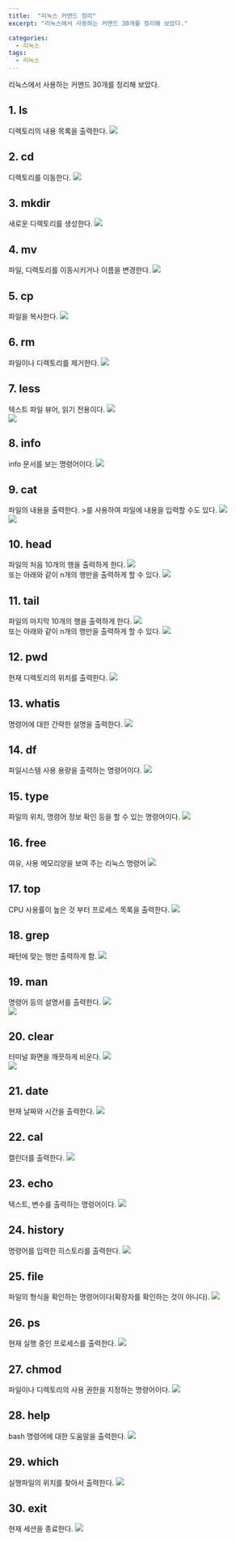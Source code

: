```yaml
---
title:  "리눅스 커맨드 정리"
excerpt: "리눅스에서 사용하는 커맨드 30개를 정리해 보았다."

categories:
  - 리눅스
tags:
  - 리눅스
---
```


리눅스에서 사용하는 커맨드 30개를 정리해 보았다.

## 1. ls
디렉토리의 내용 목록을 출력한다.
![](https://chanhk-im.github.io/assets/images/linux-command/ls.png)

## 2. cd
디렉토리를 이동한다.
![](https://chanhk-im.github.io/assets/images/linux-command/cd.png)

## 3. mkdir
새로운 디렉토리를 생성한다.
![](https://chanhk-im.github.io/assets/images/linux-command/mkdir.png)

## 4. mv
파일, 디렉토리를 이동시키거나 이름을 변경한다.
![](https://chanhk-im.github.io/assets/images/linux-command/mv.png)

## 5. cp
파일을 복사한다.
![](https://chanhk-im.github.io/assets/images/linux-command/cp.png)

## 6. rm
파일이나 디렉토리를 제거한다.
![](https://chanhk-im.github.io/assets/images/linux-command/rm.png)

## 7. less
텍스트 파일 뷰어, 읽기 전용이다.
![](https://chanhk-im.github.io/assets/images/linux-command/less2.png)  
![](https://chanhk-im.github.io/assets/images/linux-command/less.png)

## 8. info
info 문서를 보는 명령어이다.
![](https://chanhk-im.github.io/assets/images/linux-command/info.png)

## 9. cat
파일의 내용을 출력한다. >를 사용하여 파일에 내용을 입력할 수도 있다.
![](https://chanhk-im.github.io/assets/images/linux-command/cat1.png)  
![](https://chanhk-im.github.io/assets/images/linux-command/cat2.png)

## 10. head
파일의 처음 10개의 행을 출력하게 한다.
![](https://chanhk-im.github.io/assets/images/linux-command/head.png)  
또는 아래와 같이 n개의 행만을 출력하게 할 수 있다.
![](https://chanhk-im.github.io/assets/images/linux-command/headn.png)

## 11. tail
파일의 마지막 10개의 행을 출력하게 한다.
![](https://chanhk-im.github.io/assets/images/linux-command/tail.png)  
또는 아래와 같이 n개의 행만을 출력하게 할 수 있다.
![](https://chanhk-im.github.io/assets/images/linux-command/tailn.png)

## 12. pwd
현재 디렉토리의 위치를 출력한다.
![](https://chanhk-im.github.io/assets/images/linux-command/pwd.png)

## 13. whatis
명령어에 대한 간략한 설명을 출력한다.
![](https://chanhk-im.github.io/assets/images/linux-command/whatis.png)  

## 14. df
파일시스템 사용 용량을 출력하는 명령어이다.
![](https://chanhk-im.github.io/assets/images/linux-command/df.png)

## 15. type
파일의 위치, 명령어 정보 확인 등을 할 수 있는 명령어이다.
![](https://chanhk-im.github.io/assets/images/linux-command/type.png)

## 16. free
여유, 사용 메모리양을 보여 주는 리눅스 명령어
![](https://chanhk-im.github.io/assets/images/linux-command/free.png)

## 17. top
CPU 사용률이 높은 것 부터 프로세스 목록을 출력한다.
![](https://chanhk-im.github.io/assets/images/linux-command/top.png)

## 18. grep
패턴에 맞는 행만 출력하게 함.
![](https://chanhk-im.github.io/assets/images/linux-command/grep.png)

## 19. man
명령어 등의 설명서를 출력한다.
![](https://chanhk-im.github.io/assets/images/linux-command/man1.png)  
![](https://chanhk-im.github.io/assets/images/linux-command/man2.png)

## 20. clear
터미널 화면을 깨끗하게 비운다.
![](https://chanhk-im.github.io/assets/images/linux-command/bclear.png)  
![](https://chanhk-im.github.io/assets/images/linux-command/aclear.png)

## 21. date
현재 날짜와 시간을 출력한다.
![](https://chanhk-im.github.io/assets/images/linux-command/date.png)

## 22. cal
캘린더를 출력한다.
![](https://chanhk-im.github.io/assets/images/linux-command/cal.png)

## 23. echo
텍스트, 변수를 출력하는 명령어이다.
![](https://chanhk-im.github.io/assets/images/linux-command/echo.png)

## 24. history
명령어를 입력한 히스토리를 출력한다.
![](https://chanhk-im.github.io/assets/images/linux-command/history.png)

## 25. file
파일의 형식을 확인하는 명령어이다(확장자를 확인하는 것이 아니다).
![](https://chanhk-im.github.io/assets/images/linux-command/file.png)

## 26. ps
현재 실행 중인 프로세스를 출력한다.
![](https://chanhk-im.github.io/assets/images/linux-command/ps.png)

## 27. chmod
파일이나 디렉토리의 사용 권한을 지정하는 명령어이다.
![](https://chanhk-im.github.io/assets/images/linux-command/chmod.png)

## 28. help
bash 명령어에 대한 도움말을 출력한다.
![](https://chanhk-im.github.io/assets/images/linux-command/help.png)

## 29. which
실행파일의 위치를 찾아서 출력한다.
![](https://chanhk-im.github.io/assets/images/linux-command/which.png)

## 30. exit
현재 세션을 종료한다.
![](https://chanhk-im.github.io/assets/images/linux-command/exit.png)
